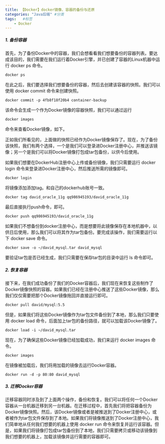 ```yaml
---
title: 【Docker】docker镜像、容器的备份与还原
categories: "Java后端" #分类
tags:   #标签
	- Docker
---
```


##### 1. 备份容器
首先，为了备份Docker中的容器，我们会想看看我们想要备份的容器列表。要达成该目的，我们需要在我们运行着Docker引擎，并已创建了容器的Linux机器中运行 docker ps 命令。


```
docker ps
```

在此之后，我们要选择我们想要备份的容器，然后去创建该容器的快照。我们可以使用 docker commit 命令来创建快照。

```
docker commit -p 4fb8f18f20b4 container-backup
```

该命令会生成一个作为Docker镜像的容器快照，我们可以通过运行 

```
docker images
```


命令来查看Docker镜像，如下。


正如我们所看见的，上面做的快照已经作为Docker镜像保存了。现在，为了备份该快照，我们有两个选择，一个是我们可以登录进Docker注册中心，并推送该镜像；另一个是我们可以将Docker镜像打包成tar包备份，以供今后使用。

如果我们想要在DockerHub注册中心上传或备份镜像，我们只需要运行 docker login 命令来登录进Docker注册中心，然后推送所需的镜像即可。


```
docker login
```
将镜像添加添加tag。和自己的dockerhub账号一致。

```
docker tag david_oracle_11g qq986945193/david_oracle_11g
```
最后直接执行push命令，即可。

```
docker push qq986945193/david_oracle_11g
```

如果我们不想备份到docker注册中心，而是想要将此镜像保存在本地机器中，以供日后使用，那么我们可以将其作为tar包备份。要完成该操作，我们需要运行以下 docker save 命令。


```
docker save -o ~/david_mysql.tar david_mysql
```

要验证tar包是否已经生成，我们只需要在保存tar包的目录中运行 ls 命令即可。

##### 2. 恢复容器
接下来，在我们成功备份了我们的Docker容器后，我们现在来恢复这些制作了Docker镜像快照的容器。如果我们已经在注册中心推送了这些Docker镜像，那么我们仅仅需要把那个Docker镜像拖回并直接运行即可。


```
docker pull david/mysql:5.5
```


但是，如果我们将这些Docker镜像作为tar包文件备份到了本地，那么我们只要使用 docker load 命令，后面加上tar包的备份路径，就可以加载该Docker镜像了。


```
docker load -i ~/david_mysql.tar
```

现在，为了确保这些Docker镜像已经加载成功，我们来运行 docker images 命令。


```
docker images
```

在镜像被加载后，我们将用加载的镜像去运行Docker容器。

```
docker run -d -p 80:80 david_mysql
```


##### 3. 迁移Docker容器
迁移容器同时涉及到了上面两个操作，备份和恢复。我们可以将任何一个Docker容器从一台机器迁移到另一台机器。在迁移过程中，首先我们将把容器备份为Docker镜像快照。然后，该Docker镜像或者是被推送到了Docker注册中心，或者被作为tar包文件保存到了本地。如果我们将镜像推送到了Docker注册中心，我们简单地从任何我们想要的机器上使用 docker run 命令来恢复并运行该容器。但是，如果我们将镜像打包成tar包备份到了本地，我们只需要拷贝或移动该镜像到我们想要的机器上，加载该镜像并运行需要的容器即可。
